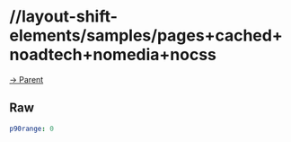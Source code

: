 
# //layout-shift-elements/samples/pages+cached+noadtech+nomedia+nocss

[→ Parent](../..)


## Raw


```yaml
p90range: 0

```

